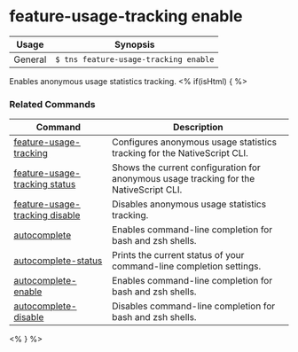 feature-usage-tracking enable
==========

Usage | Synopsis
------|-------
General | `$ tns feature-usage-tracking enable`

Enables anonymous usage statistics tracking.
<% if(isHtml) { %> 
### Related Commands

Command | Description
----------|----------
[feature-usage-tracking](feature-usage-tracking.html) | Configures anonymous usage statistics tracking for the NativeScript CLI.
[feature-usage-tracking status](feature-usage-tracking-status.html) | Shows the current configuration for anonymous usage tracking for the NativeScript CLI.
[feature-usage-tracking disable](feature-usage-tracking-disable.html) | Disables anonymous usage statistics tracking.
[autocomplete](autocomplete.html) | Enables command-line completion for bash and zsh shells.
[autocomplete-status](autocomplete-status.html) | Prints the current status of your command-line completion settings.
[autocomplete-enable](autocomplete-enable.html) | Enables command-line completion for bash and zsh shells.
[autocomplete-disable](autocomplete-disable.html) | Disables command-line completion for bash and zsh shells.
<% } %>